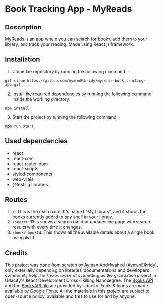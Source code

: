 # Book Tracking App - MyReads

## Description
MyReads is an app where you can search for books, add them to your library, and track your reading. Made using React.js framework.

## Installation
1. Clone the repository by running the following command:
```
git clone https://github.com/AymanElkridy/myreads-book-tracking-app.git
```
2. Install the required dependencies by running the following command inside the working directory:
```
npm install
```
3. Start the project by running the following command:
```
npm run start
```

## Used dependencies
- react
- react-dom
- react-router-dom
- react-scripts
- styled-components
- web-vitals
- @testing libraries

## Routes
1. `/`: This is the main route. It's named "My Library", and it shows the books currently added to any shelf in your library.
2. `/search`: This shows a search bar that updates the page with search results with every time it changes.
3. `/book/:bookId`: This shows all the available details about a single book using its id.

## Credits
This project was done from scratch by Ayman Abdelwahed (AymanElkridy), only externally depending on libraries, documentations and developers community help, for the purpose of submitting as the graduation project in Udacity's React Development Cross-Skilling Nanodegree. The [Books API](https://reactnd-books-api.udacity.com) and the [BooksAPI file](./src/BooksAPI.js) are provided by Udacity. Fonts & Icons are made available by [Google Fonts](fonts.google.com/about).
All the materials in this project are subject to open-source policy, available and free to use for and by anyone.